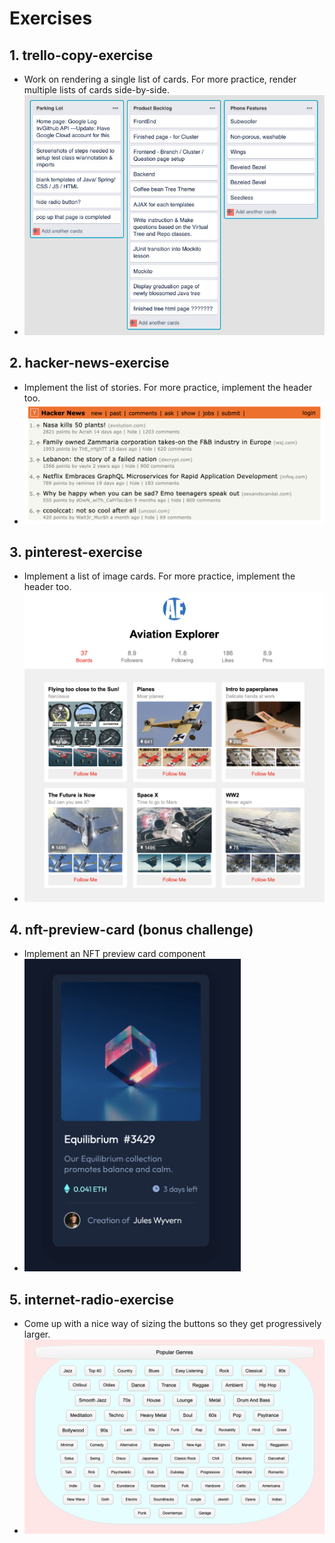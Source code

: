 # Exercises

## 1. trello-copy-exercise

- Work on rendering a single list of cards. For more practice, render multiple lists of cards side-by-side.
- <img src="./screenshots/ss_trello-copy-exercise.png" width="600">

## 2. hacker-news-exercise

- Implement the list of stories. For more practice, implement the header too.
- <img src="./screenshots/ss_hacker-news.png" width="600">

## 3. pinterest-exercise

- Implement a list of image cards. For more practice, implement the header too.
- <img src="./screenshots/ss_pinterest-exercise.png" width="600">

## 4. nft-preview-card (bonus challenge)

- Implement an NFT preview card component
- <img src="./screenshots/ss_nft-preview-card.png" height="500">

## 5. internet-radio-exercise

- Come up with a nice way of sizing the buttons so they get progressively larger.
- <img src="./screenshots/ss_internet-radio-genre-cloud.png" width="600">
